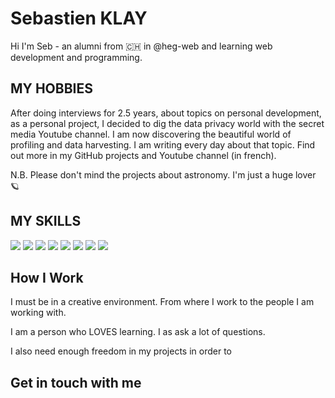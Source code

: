 # Sebastien KLAY
Hi I'm Seb -  an alumni from 🇨🇭 in @heg-web and learning web development and programming.

## MY HOBBIES
After doing interviews for 2.5 years, about topics on personal development, as a personal project, I decided to dig the data privacy world with the secret media Youtube channel. I am now discovering the beautiful world of profiling and data harvesting. I am writing every day about that topic. Find out more in my GitHub projects and Youtube channel (in french). 

N.B. Please don't mind the projects about astronomy. I'm just a huge lover 🪐

## MY SKILLS
![](https://img.shields.io/static/v1?label=CODE&message=JAVA&color=blue)
![](https://img.shields.io/static/v1?label=CODE&message=PYTHON&color=blue)
![](https://img.shields.io/static/v1?label=CODE&message=JAVASCRIPT&color=blue)
![](https://img.shields.io/static/v1?label=CODE&message=VUE&color=blue)
![](https://img.shields.io/static/v1?label=CODE&message=SQL&color=blue)
![](https://img.shields.io/static/v1?label=PRODUCTION&message=EDITING&color=red)
![](https://img.shields.io/static/v1?label=PRODUCTION&message=FilmMAKING&color=red)
![](https://img.shields.io/static/v1?label=PRODUCTION&message=INTERVIEWS&color=red)

## How I Work
I must be in a creative environment. From where I work to the people I am working with. 

I am a person who LOVES learning. I as ask a lot of questions.

I also need enough freedom in my projects in order to 

## Get in touch with me
